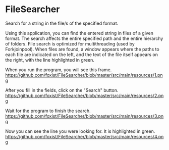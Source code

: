 # FileSearcher

Search for a string in the file/s of the specified format.

Using this application, you can find the entered string in files of a given format. The search affects the entire specified path and the entire hierarchy of folders. File search is optimized for multithreading (used by Forkjoinpool). When files are found, a window appears where the paths to each file are indicated on the left, and the text of the file itself appears on the right, with the line highlighted in green.

When you run the program, you will see this frame.
https://github.com/foxist/FileSearcher/blob/master/src/main/resources/1.png

After you fill in the fields, click on the "Search" button.
https://github.com/foxist/FileSearcher/blob/master/src/main/resources/2.png

Wait for the program to finish the search.
https://github.com/foxist/FileSearcher/blob/master/src/main/resources/3.png

Now you can see the line you were looking for. It is highlighted in green.
https://github.com/foxist/FileSearcher/blob/master/src/main/resources/4.png
